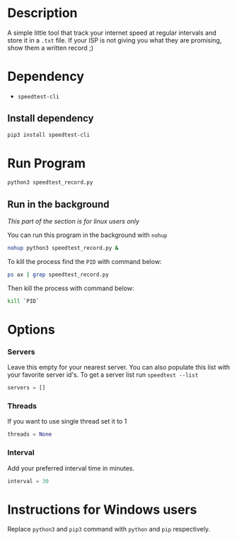 # Description
A simple little tool that track your internet speed at regular intervals and store it in a `.txt` file. If your ISP is not giving you what they are promising, show them a written record ;)

# Dependency
- `speedtest-cli`

## Install dependency
```sh
pip3 install speedtest-cli
```

# Run Program
```sh
python3 speedtest_record.py
```

## Run in the background
*This part of the section is for linux users only*

You can run this program in the background with `nohup`
```sh
nohup python3 speedtest_record.py &
```
To kill the process find the `PID` with command below:
```sh
ps ax | grep speedtest_record.py
```
Then kill the process with command below:
```sh
kill `PID`
```

# Options
### Servers
Leave this empty for your nearest server. You can also populate this list with your favorite server id's. To get a server list run `speedtest --list`
```python
servers = []
```

### Threads
If you want to use single thread set it to 1
```python
threads = None
```

### Interval
Add your preferred interval time in minutes. 
```python
interval = 30
```

# Instructions for Windows users
Replace `python3` and `pip3` command with `python` and `pip` respectively.
